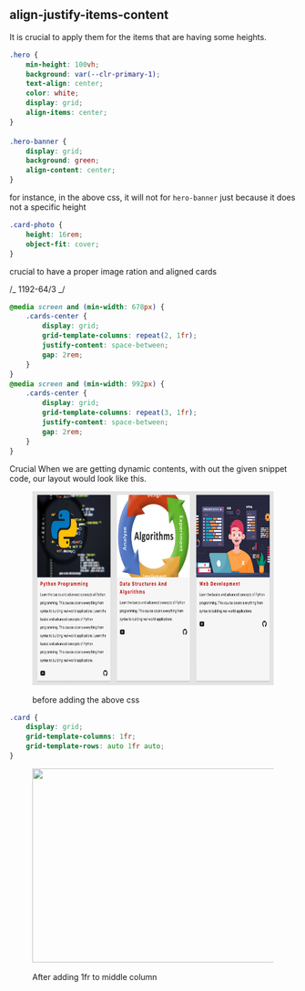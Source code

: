 ## align-justify-items-content

It is crucial to apply them for the items that are having some heights.

```css
.hero {
	min-height: 100vh;
	background: var(--clr-primary-1);
	text-align: center;
	color: white;
	display: grid;
	align-items: center;
}

.hero-banner {
	display: grid;
	background: green;
	align-content: center;
}
```

for instance, in the above css, it will not for `hero-banner` just because it does not a specific height

```css
.card-photo {
	height: 16rem;
	object-fit: cover;
}
```

crucial to have a proper image ration and aligned cards

/_ 1192-64/3 _/

```css
@media screen and (min-width: 678px) {
	.cards-center {
		display: grid;
		grid-template-columns: repeat(2, 1fr);
		justify-content: space-between;
		gap: 2rem;
	}
}
@media screen and (min-width: 992px) {
	.cards-center {
		display: grid;
		grid-template-columns: repeat(3, 1fr);
		justify-content: space-between;
		gap: 2rem;
	}
}
```

Crucial When we are getting dynamic contents, with out the given snippet code, our layout would look like this.

<figure>
<img src="../assets/issues/height.png" width="720px" height="340px">
<p text-align="center">before adding the above css</p>
</figure>

```css
.card {
	display: grid;
	grid-template-columns: 1fr;
	grid-template-rows: auto 1fr auto;
}
```

<figure>
<img src="../assets/issues/height-fixd.png" width="720px" height="340px">
<p text-align="center">After adding 1fr to middle column</p>
</figure>
